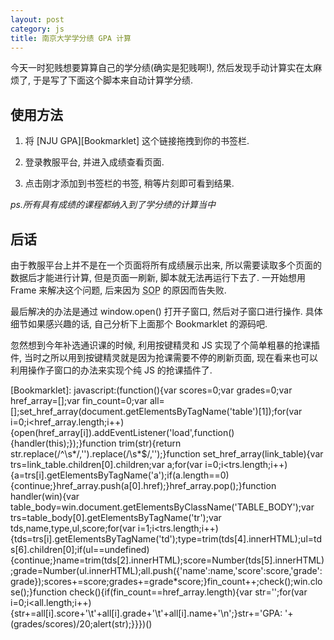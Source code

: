 ```yaml
---
layout: post
category: js
title: 南京大学学分绩 GPA 计算
---
```

今天一时犯贱想要算算自己的学分绩(确实是犯贱啊!), 然后发现手动计算实在太麻烦了, 于是写了下面这个脚本来自动计算学分绩.

## 使用方法

1. 将 [NJU GPA][Bookmarklet] 这个链接拖拽到你的书签栏.

2. 登录教服平台, 并进入成绩查看页面.

3. 点击刚才添加到书签栏的书签, 稍等片刻即可看到结果.

*ps.所有具有成绩的课程都纳入到了学分绩的计算当中*

## 后话

由于教服平台上并不是在一个页面将所有成绩展示出来, 所以需要读取多个页面的数据后才能进行计算, 但是页面一刷新, 脚本就无法再运行下去了. 一开始想用 Frame 来解决这个问题, 后来因为 <acronym title="Same Origin Policy">SOP</acronym> 的原因而告失败.

最后解决的办法是通过 window.open() 打开子窗口, 然后对子窗口进行操作. 具体细节如果感兴趣的话, 自己分析下上面那个 Bookmarklet 的源码吧.

忽然想到今年补选通识课的时候, 利用按键精灵和 JS 实现了个简单粗暴的抢课插件, 当时之所以用到按键精灵就是因为抢课需要不停的刷新页面, 现在看来也可以利用操作子窗口的办法来实现个纯 JS 的抢课插件了.

[Bookmarklet]: javascript:(function(){var scores=0;var grades=0;var href_array=[];var fin_count=0;var all=[];set_href_array(document.getElementsByTagName('table')[1]);for(var i=0;i<href_array.length;i++){open(href_array[i]).addEventListener('load',function(){handler(this);});}function trim(str){return str.replace(/^\s*/,'').replace(/\s*$/,'');}function set_href_array(link_table){var trs=link_table.children[0].children;var a;for(var i=0;i<trs.length;i++){a=trs[i].getElementsByTagName('a');if(a.length==0){continue;}href_array.push(a[0].href);}href_array.pop();}function handler(win){var table_body=win.document.getElementsByClassName('TABLE_BODY');var trs=table_body[0].getElementsByTagName('tr');var tds,name,type,ul,score;for(var i=1;i<trs.length;i++){tds=trs[i].getElementsByTagName('td');type=trim(tds[4].innerHTML);ul=tds[6].children[0];if(ul==undefined){continue;}name=trim(tds[2].innerHTML);score=Number(tds[5].innerHTML);grade=Number(ul.innerHTML);all.push({'name':name,'score':score,'grade':grade});scores+=score;grades+=grade*score;}fin_count++;check();win.close();}function check(){if(fin_count==href_array.length){var str='';for(var i=0;i<all.length;i++){str+=all[i].score+'\t'+all[i].grade+'\t'+all[i].name+'\n';}str+='GPA: '+(grades/scores)/20;alert(str);}}})()
